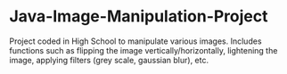 # Java-Image-Manipulation-Project
Project coded in High School to manipulate various images. Includes functions such as flipping the image vertically/horizontally, lightening the image, applying filters (grey scale, gaussian blur), etc. 
